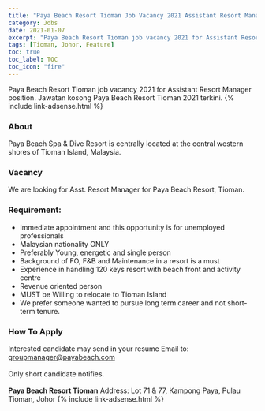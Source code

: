 ```yaml
---
title: "Paya Beach Resort Tioman Job Vacancy 2021 Assistant Resort Manager" 
category: Jobs 
date: 2021-01-07
excerpt: "Paya Beach Resort Tioman job vacancy 2021 for Assistant Resort Manager position." 
tags: [Tioman, Johor, Feature] 
toc: true 
toc_label: TOC 
toc_icon: "fire" 
--- 
```


Paya Beach Resort Tioman job vacancy 2021 for Assistant Resort Manager position. Jawatan kosong Paya Beach Resort Tioman 2021 terkini.
{% include link-adsense.html %} 
### About
Paya Beach Spa & Dive Resort is centrally located at the central western shores of Tioman Island, Malaysia. 

### Vacancy
We are looking for Asst. Resort Manager for Paya Beach Resort, Tioman.

### Requirement:
- Immediate appointment and this opportunity is for unemployed professionals
- Malaysian nationality ONLY
- Preferably Young, energetic and single person
- Background of FO, F&B and Maintenance in a resort is a must
- Experience in handling 120 keys resort with beach front and activity centre
- Revenue oriented person
- MUST be Willing to relocate to Tioman Island
- We prefer someone wanted to pursue long term career and not short-term tenure.

### How To Apply
Interested candidate may send in your resume Email to: groupmanager@payabeach.com<br/><br/>
Only short candidate notifies.<br/><br/>
**Paya Beach Resort Tioman**
Address: Lot 71 & 77, Kampong Paya, Pulau Tioman, Johor
{% include link-adsense.html %} 